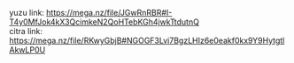 yuzu link: https://mega.nz/file/JGwRnRBR#I-T4y0MfJok4kX3QcimkeN2QoHTebKGh4jwkTtdutnQ  
citra link: https://mega.nz/file/RKwyGbjB#NGOGF3Lvi7BgzLHIz6e0eakf0kx9Y9HytgtlAkwLP0U
